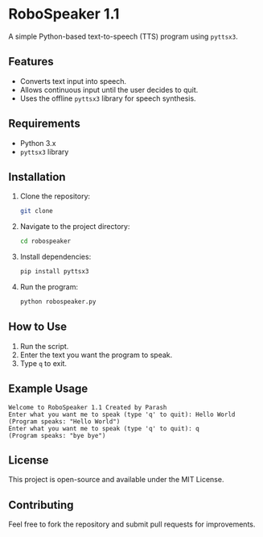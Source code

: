 # RoboSpeaker 1.1

A simple Python-based text-to-speech (TTS) program using `pyttsx3`.

## Features
- Converts text input into speech.
- Allows continuous input until the user decides to quit.
- Uses the offline `pyttsx3` library for speech synthesis.

## Requirements
- Python 3.x
- `pyttsx3` library

## Installation
1. Clone the repository:
   ```sh
   git clone 
   ```
2. Navigate to the project directory:
   ```sh
   cd robospeaker
   ```
3. Install dependencies:
   ```sh
   pip install pyttsx3
   ```
4. Run the program:
   ```sh
   python robospeaker.py
   ```

## How to Use
1. Run the script.
2. Enter the text you want the program to speak.
3. Type `q` to exit.

## Example Usage
```
Welcome to RoboSpeaker 1.1 Created by Parash
Enter what you want me to speak (type 'q' to quit): Hello World
(Program speaks: "Hello World")
Enter what you want me to speak (type 'q' to quit): q
(Program speaks: "bye bye")
```

## License
This project is open-source and available under the MIT License.

## Contributing
Feel free to fork the repository and submit pull requests for improvements.



